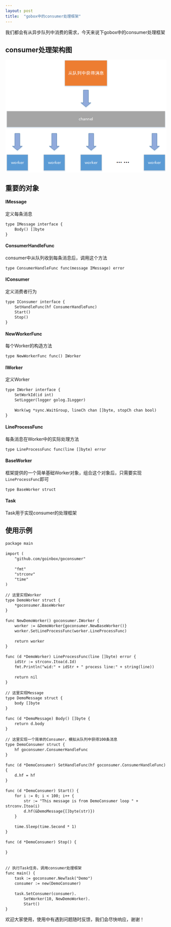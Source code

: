 ```yaml
---
layout: post
title:  "gobox中的consumer处理框架"
---
```


我们都会有从异步队列中消费的需求，今天来说下gobox中的consumer处理框架

## consumer处理架构图

![](https://github.com/ligang1109/ligang1109.github.io/blob/master/images/2018-09-01-gobox-consumer/gobox-consumer.png?raw=true)

## 重要的对象

#### IMessage

定义每条消息

```
type IMessage interface {
	Body() []byte
}
```

#### ConsumerHandleFunc

consumer中从队列收到每条消息后，调用这个方法

```
type ConsumerHandleFunc func(message IMessage) error
```

#### IConsumer

定义消费者行为

```
type IConsumer interface {
	SetHandleFunc(hf ConsumerHandleFunc)
	Start()
	Stop()
}
```

#### NewWorkerFunc

每个Worker的构造方法

```
type NewWorkerFunc func() IWorker
```

#### IWorker

定义Worker

```
type IWorker interface {
	SetWorkId(id int)
	SetLogger(logger golog.ILogger)

	Work(wg *sync.WaitGroup, lineCh chan []byte, stopCh chan bool)
}
```

#### LineProcessFunc

每条消息在Worker中的实际处理方法

```
type LineProcessFunc func(line []byte) error
```

#### BaseWorker

框架提供的一个简单基础Worker对象，组合这个对象后，只需要实现`LineProcessFunc`即可

```
type BaseWorker struct
```

#### Task

Task用于实现consumer的处理框架

## 使用示例

```
package main

import (
	"github.com/goinbox/goconsumer"

	"fmt"
	"strconv"
	"time"
)

// 这里实现Worker
type DemoWorker struct {
	*goconsumer.BaseWorker
}

func NewDemoWorker() goconsumer.IWorker {
	worker := &DemoWorker{goconsumer.NewBaseWorker()}
	worker.SetLineProcessFunc(worker.LineProcessFunc)

	return worker
}

func (d *DemoWorker) LineProcessFunc(line []byte) error {
	idStr := strconv.Itoa(d.Id)
	fmt.Println("wid:" + idStr + " process line:" + string(line))

	return nil
}

// 这里实现Message
type DemoMessage struct {
	body []byte
}

func (d *DemoMessage) Body() []byte {
	return d.body
}

// 这里实现一个简单的Consumer，模拟从队列中获得100条消息
type DemoConsumer struct {
	hf goconsumer.ConsumerHandleFunc
}

func (d *DemoConsumer) SetHandleFunc(hf goconsumer.ConsumerHandleFunc) {
	d.hf = hf
}

func (d *DemoConsumer) Start() {
	for i := 0; i < 100; i++ {
		str := "This message is from DemoConsumer loop " + strconv.Itoa(i)
		d.hf(&DemoMessage{[]byte(str)})
	}

	time.Sleep(time.Second * 1)
}

func (d *DemoConsumer) Stop() {

}


// 执行Task任务，调用consumer处理框架
func main() {
	task := goconsumer.NewTask("Demo")
	consumer := new(DemoConsumer)

	task.SetConsumer(consumer).
		SetWorker(10, NewDemoWorker).
		Start()
}
```

欢迎大家使用，使用中有遇到问题随时反馈，我们会尽快响应，谢谢！
